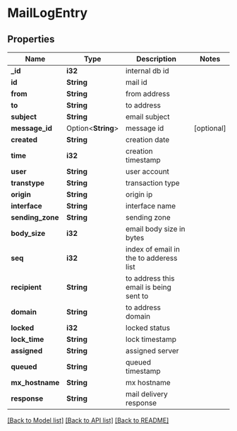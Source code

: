 # MailLogEntry

## Properties

Name | Type | Description | Notes
------------ | ------------- | ------------- | -------------
**_id** | **i32** | internal db id | 
**id** | **String** | mail id | 
**from** | **String** | from address | 
**to** | **String** | to address | 
**subject** | **String** | email subject | 
**message_id** | Option<**String**> | message id | [optional]
**created** | **String** | creation date | 
**time** | **i32** | creation timestamp | 
**user** | **String** | user account | 
**transtype** | **String** | transaction type | 
**origin** | **String** | origin ip | 
**interface** | **String** | interface name | 
**sending_zone** | **String** | sending zone | 
**body_size** | **i32** | email body size in bytes | 
**seq** | **i32** | index of email in the to adderess list | 
**recipient** | **String** | to address this email is being sent to | 
**domain** | **String** | to address domain | 
**locked** | **i32** | locked status | 
**lock_time** | **String** | lock timestamp | 
**assigned** | **String** | assigned server | 
**queued** | **String** | queued timestamp | 
**mx_hostname** | **String** | mx hostname | 
**response** | **String** | mail delivery response | 

[[Back to Model list]](../README.md#documentation-for-models) [[Back to API list]](../README.md#documentation-for-api-endpoints) [[Back to README]](../README.md)


